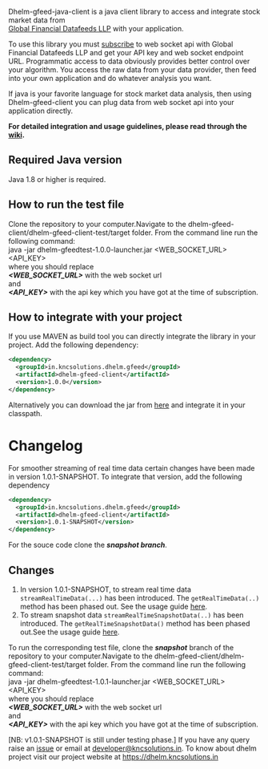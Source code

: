 Dhelm-gfeed-java-client is a java client library to access and integrate stock market data from  
[Global Financial Datafeeds LLP](https://globaldatafeeds.in/) with your application.

To use this library you must [subscribe](https://globaldatafeeds.in/api/) to web socket api with Global Financial Datafeeds LLP and get your API key and web socket endpoint URL. Programmatic access to data obviously provides better control over your algorithm. You access the raw data from your data provider, then feed into your own application and do whatever analysis you want.

If java is your favorite language for stock market data analysis, then using Dhelm-gfeed-client you can plug data from web socket api into your application directly.

**For detailed integration and usage guidelines, please read through the [wiki](https://github.com/kncsolutions/dhelm-gfeed-client/wiki).**
## Required Java version
Java 1.8 or higher is required.
## How to run the test file
Clone the repository to your computer.Navigate to the dhelm-gfeed-client/dhelm-gfeed-client-test/target folder.
From the command line run the following command:<br/>
java -jar dhelm-gfeedtest-1.0.0-launcher.jar <WEB_SOCKET_URL> <API_KEY><br/>
where you should replace<br/>
_**<WEB_SOCKET_URL>**_ with the web socket url<br/>
and<br/>
_**<API_KEY>**_ with the api key which you have got at the time of subscription.<br/>

## How to integrate with your project
If you use MAVEN as build tool you can directly integrate the library in your project. Add the following dependency:<br/>
```xml
<dependency>
  <groupId>in.kncsolutions.dhelm.gfeed</groupId>
  <artifactId>dhelm-gfeed-client</artifactId>
  <version>1.0.0</version>
</dependency>
```

Alternatively you can download the jar from [here](https://github.com/kncsolutions/dhelm-gfeed-client/releases) and integrate it in your classpath.

# Changelog
For smoother streaming of real time data certain changes have been made in version 1.0.1-SNAPSHOT. To integrate that version, add the following dependency 
```xml
<dependency>
  <groupId>in.kncsolutions.dhelm.gfeed</groupId>
  <artifactId>dhelm-gfeed-client</artifactId>
  <version>1.0.1-SNAPSHOT</version>
</dependency>
```
For the souce code clone the ***snapshot branch***.
## Changes
1. In version 1.0.1-SNAPSHOT, to stream real time data `streamRealTimeData(...)` has been introduced. The `getRealTimeData(..)` method has been phased out. See the usage guide [here](https://github.com/kncsolutions/dhelm-gfeed-java-client/wiki/Subscribe-to-realtime-data#changelog).
2. To stream snapshot data `streamRealTimeSnapshotData(..)` has been introduced. The `getRealTimeSnapshotData()` method has been phased out.See the usage guide [here](https://github.com/kncsolutions/dhelm-gfeed-java-client/wiki/Subscribe-to-realtime-snapshot-data#changelog).

To run the corresponding test file, clone the ***snapshot*** branch of the repository to your computer.Navigate to the dhelm-gfeed-client/dhelm-gfeed-client-test/target folder.
From the command line run the following command:<br/>
java -jar dhelm-gfeedtest-1.0.1-launcher.jar <WEB_SOCKET_URL> <API_KEY><br/>
where you should replace<br/>
_**<WEB_SOCKET_URL>**_ with the web socket url<br/>
and<br/>
_**<API_KEY>**_ with the api key which you have got at the time of subscription.<br/>

[NB: v1.0.1-SNAPSHOT is still under testing phase.]
If you have any query raise an [issue](https://github.com/kncsolutions/dhelm-gfeed-client/issues) or email at developer@kncsolutions.in.
To know about dhelm project visit our project website at https://dhelm.kncsolutions.in

